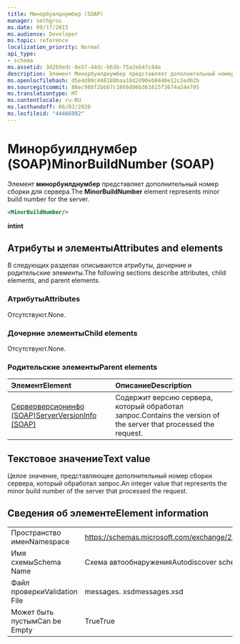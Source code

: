 ```yaml
---
title: Минорбуилднумбер (SOAP)
manager: sethgros
ms.date: 09/17/2015
ms.audience: Developer
ms.topic: reference
localization_priority: Normal
api_type:
- schema
ms.assetid: 3d2b9edc-8e57-44dc-b63b-75a2eb47c84e
description: Элемент Минорбуилднумбер представляет дополнительный номер сборки для сервера.
ms.openlocfilehash: d5e4d80c448180baa18d2d90eb0440e12c2ed02b
ms.sourcegitcommit: 88ec988f2bb67c1866d06b361615f3674a24e795
ms.translationtype: MT
ms.contentlocale: ru-RU
ms.lasthandoff: 06/03/2020
ms.locfileid: "44466992"
---
```

# <a name="minorbuildnumber-soap"></a><span data-ttu-id="919b4-103">Минорбуилднумбер (SOAP)</span><span class="sxs-lookup"><span data-stu-id="919b4-103">MinorBuildNumber (SOAP)</span></span>

<span data-ttu-id="919b4-104">Элемент **минорбуилднумбер** представляет дополнительный номер сборки для сервера.</span><span class="sxs-lookup"><span data-stu-id="919b4-104">The **MinorBuildNumber** element represents minor build number for the server.</span></span> 
  
```XML
<MinorBuildNumber/>
```

 <span data-ttu-id="919b4-105">**int**</span><span class="sxs-lookup"><span data-stu-id="919b4-105">**int**</span></span>
## <a name="attributes-and-elements"></a><span data-ttu-id="919b4-106">Атрибуты и элементы</span><span class="sxs-lookup"><span data-stu-id="919b4-106">Attributes and elements</span></span>

<span data-ttu-id="919b4-107">В следующих разделах описываются атрибуты, дочерние и родительские элементы.</span><span class="sxs-lookup"><span data-stu-id="919b4-107">The following sections describe attributes, child elements, and parent elements.</span></span>
  
### <a name="attributes"></a><span data-ttu-id="919b4-108">Атрибуты</span><span class="sxs-lookup"><span data-stu-id="919b4-108">Attributes</span></span>

<span data-ttu-id="919b4-109">Отсутствуют.</span><span class="sxs-lookup"><span data-stu-id="919b4-109">None.</span></span>
  
### <a name="child-elements"></a><span data-ttu-id="919b4-110">Дочерние элементы</span><span class="sxs-lookup"><span data-stu-id="919b4-110">Child elements</span></span>

<span data-ttu-id="919b4-111">Отсутствуют.</span><span class="sxs-lookup"><span data-stu-id="919b4-111">None.</span></span>
  
### <a name="parent-elements"></a><span data-ttu-id="919b4-112">Родительские элементы</span><span class="sxs-lookup"><span data-stu-id="919b4-112">Parent elements</span></span>

|<span data-ttu-id="919b4-113">**Элемент**</span><span class="sxs-lookup"><span data-stu-id="919b4-113">**Element**</span></span>|<span data-ttu-id="919b4-114">**Описание**</span><span class="sxs-lookup"><span data-stu-id="919b4-114">**Description**</span></span>|
|:-----|:-----|
|[<span data-ttu-id="919b4-115">Серверверсионинфо (SOAP)</span><span class="sxs-lookup"><span data-stu-id="919b4-115">ServerVersionInfo (SOAP)</span></span>](serverversioninfo-soap.md) <br/> |<span data-ttu-id="919b4-116">Содержит версию сервера, который обработал запрос.</span><span class="sxs-lookup"><span data-stu-id="919b4-116">Contains the version of the server that processed the request.</span></span>  <br/> |
   
## <a name="text-value"></a><span data-ttu-id="919b4-117">Текстовое значение</span><span class="sxs-lookup"><span data-stu-id="919b4-117">Text value</span></span>

<span data-ttu-id="919b4-118">Целое значение, представляющее дополнительный номер сборки сервера, который обработал запрос.</span><span class="sxs-lookup"><span data-stu-id="919b4-118">An integer value that represents the minor build number of the server that processed the request.</span></span>
  
## <a name="element-information"></a><span data-ttu-id="919b4-119">Сведения об элементе</span><span class="sxs-lookup"><span data-stu-id="919b4-119">Element information</span></span>

|||
|:-----|:-----|
|<span data-ttu-id="919b4-120">Пространство имен</span><span class="sxs-lookup"><span data-stu-id="919b4-120">Namespace</span></span>  <br/> |https://schemas.microsoft.com/exchange/2010/Autodiscover  <br/> |
|<span data-ttu-id="919b4-121">Имя схемы</span><span class="sxs-lookup"><span data-stu-id="919b4-121">Schema Name</span></span>  <br/> |<span data-ttu-id="919b4-122">Схема автообнаружения</span><span class="sxs-lookup"><span data-stu-id="919b4-122">Autodiscover schema</span></span>  <br/> |
|<span data-ttu-id="919b4-123">Файл проверки</span><span class="sxs-lookup"><span data-stu-id="919b4-123">Validation File</span></span>  <br/> |<span data-ttu-id="919b4-124">messages. xsd</span><span class="sxs-lookup"><span data-stu-id="919b4-124">messages.xsd</span></span>  <br/> |
|<span data-ttu-id="919b4-125">Может быть пустым</span><span class="sxs-lookup"><span data-stu-id="919b4-125">Can be Empty</span></span>  <br/> |<span data-ttu-id="919b4-126">True</span><span class="sxs-lookup"><span data-stu-id="919b4-126">True</span></span>  <br/> |
   


